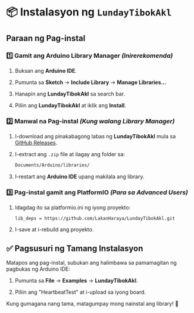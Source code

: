 # 📦 Instalasyon ng `LundayTibokAkl`

## Paraan ng Pag-instal

### 1️⃣ Gamit ang Arduino Library Manager *(Inirerekomenda)*

1. Buksan ang **Arduino IDE**.

2. Pumunta sa **Sketch** → **Include Library** → **Manage Libraries...**

3. Hanapin ang **LundayTibokAkl** sa search bar.

4. Piliin ang **LundayTibokAkl** at iklik ang **Install**.

### 2️⃣ Manwal na Pag-instal *(Kung walang Library Manager)*

1. I-download ang pinakabagong labas ng **LundayTibokAkl** mula sa [GitHub Releases](https://github.com/LakanHaraya/LundayTibokAkl/releases).

2. I-extract ang `.zip` file at ilagay ang folder sa:
    ``` sh
    Documents/Arduino/libraries/
    ```
3. I-restart ang **Arduino IDE** upang makilala ang library.

### 3️⃣ Pag-instal gamit ang PlatformIO *(Para sa Advanced Users)*

1. Idagdag ito sa platformio.ini ng iyong proyekto:
    ``` 
    lib_deps = https://github.com/LakanHaraya/LundayTibokAkl.git
    ```
2. I-save at i-rebuild ang proyekto.

## ✅ Pagsusuri ng Tamang Instalasyon

Matapos ang pag-instal, subukan ang halimbawa sa pamamagitan ng pagbukas ng Arduino IDE:

1. Pumunta sa **File** → **Examples** → **LundayTibokAkl**.

2. Piliin ang "HeartbeatTest" at i-upload sa iyong board.

Kung gumagana nang tama, matagumpay mong nainstal ang library! 🚀